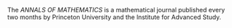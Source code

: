 The _ANNALS OF MATHEMATICS_ is a mathematical journal published every two months by Princeton University and the Institute for Advanced Study.
